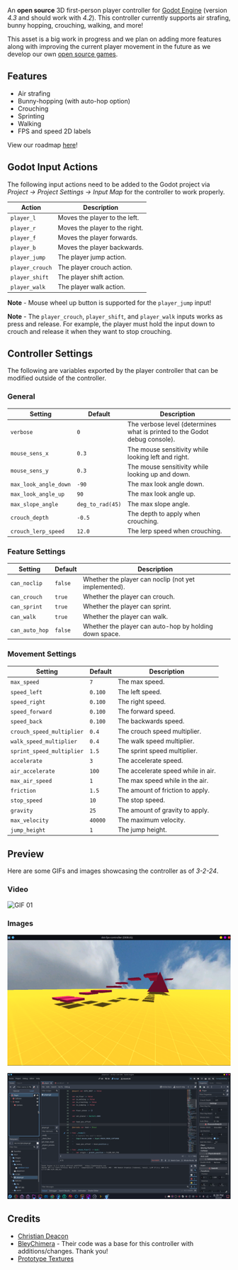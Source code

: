 An **open source** 3D first-person player controller for [Godot Engine](https://godotengine.org/) (version *4.3* and should work with *4.2*). This controller currently supports air strafing, bunny hopping, crouching, walking, and more!

This asset is a big work in progress and we plan on adding more features along with improving the current player movement in the future as we develop our own [open source games](https://moddingcommunity.com/forum/335-dot-games/).

## Features
* Air strafing
* Bunny-hopping (with auto-hop option)
* Crouching
* Sprinting
* Walking
* FPS and speed 2D labels

View our roadmap [here](https://github.com/orgs/modcommunity/projects/8)!

## Godot Input Actions
The following input actions need to be added to the Godot project via *Project -> Project Settings -> Input Map* for the controller to work properly.

| Action | Description |
| ------ | ----------- |
| `player_l` | Moves the player to the left. |
| `player_r` | Moves the player to the right. |
| `player_f` | Moves the player forwards. |
| `player_b` | Moves the player backwards. |
| `player_jump` | The player jump action. |
| `player_crouch` | The player crouch action. |
| `player_shift` | The player shift action. |
| `player_walk` | The player walk action. |

**Note** - Mouse wheel up button is supported for the `player_jump` input!

**Note** - The `player_crouch`, `player_shift`, and `player_walk` inputs works as press and release. For example, the player must hold the input down to crouch and release it when they want to stop crouching.

## Controller Settings
The following are variables exported by the player controller that can be modified outside of the controller.

### General
| Setting | Default | Description |
| ------- | ------- | ----------- |
| `verbose` | `0` | The verbose level (determines what is printed to the Godot debug console). |
| `mouse_sens_x` | `0.3` | The mouse sensitivity while looking left and right. |
| `mouse_sens_y` | `0.3` | The mouse sensitivity while looking up and down. |
| `max_look_angle_down` | `-90` | The max look angle down. |
| `max_look_angle_up` | `90` | The max look angle up. |
| `max_slope_angle` | `deg_to_rad(45)` | The max slope angle. |
| `crouch_depth` | `-0.5` | The depth to apply when crouching. |
| `crouch_lerp_speed` | `12.0` | The lerp speed when crouching. |

### Feature Settings
| Setting | Default | Description |
| ------- | ------- | ----------- |
| `can_noclip` | `false` | Whether the player can noclip (not yet implemented). |
| `can_crouch` | `true` | Whether the player can crouch. |
| `can_sprint` | `true` | Whether the player can sprint. |
| `can_walk` | `true` | Whether the player can walk. |
| `can_auto_hop` | `false` | Whether the player can auto-hop by holding down space. |

### Movement Settings
| Setting | Default | Description |
| ------- | ------- | ----------- |
| `max_speed` | `7` | The max speed. |
| `speed_left` | `0.100` | The left speed. |
| `speed_right` | `0.100` | The right speed. |
| `speed_forward` | `0.100` | The forward speed. |
| `speed_back` | `0.100` | The backwards speed. |
| `crouch_speed_multiplier` | `0.4` | The crouch speed multiplier. |
| `walk_speed_multiplier` | `0.4` | The walk speed multiplier. |
| `sprint_speed_multiplier` | `1.5` | The sprint speed multiplier. |
| `accelerate` | `3` | The accelerate speed. |
| `air_accelerate` | `100` | The accelerate speed while in air. |
| `max_air_speed` | `1` | The max speed while in the air. |
| `friction` | `1.5` | The amount of friction to apply. |
| `stop_speed` | `10` | The stop speed. |
| `gravity` | `25` | The amount of gravity to apply. |
| `max_velocity` | `40000` | The maximum velocity. |
| `jump_height` | `1` | The jump height. |


## Preview
Here are some GIFs and images showcasing the controller as of *3-2-24*.

### Video
![GIF 01](./images/previewgif1.gif)

### Images
![Image 01](./images/preview1.png)

![Image 02](./images/preview2.png)

## Credits
* [Christian Deacon](https://github.com/gamemann)
* [BleyChimera](https://github.com/BleyChimera) - Their code was a base for this controller with additions/changes. Thank you!
* [Prototype Textures](https://www.kenney.nl/assets/prototype-textures)
